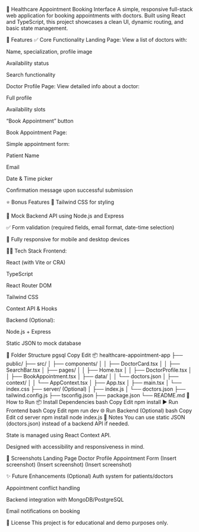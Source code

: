 🏥 Healthcare Appointment Booking Interface
A simple, responsive full-stack web application for booking appointments with doctors. Built using React and TypeScript, this project showcases a clean UI, dynamic routing, and basic state management.

🚀 Features
✅ Core Functionality
Landing Page:
View a list of doctors with:

Name, specialization, profile image

Availability status

Search functionality

Doctor Profile Page:
View detailed info about a doctor:

Full profile

Availability slots

“Book Appointment” button

Book Appointment Page:

Simple appointment form:

Patient Name

Email

Date & Time picker

Confirmation message upon successful submission

⭐ Bonus Features
💅 Tailwind CSS for styling

🔗 Mock Backend API using Node.js and Express

✅ Form validation (required fields, email format, date-time selection)

📱 Fully responsive for mobile and desktop devices

🧑‍💻 Tech Stack
Frontend:

React (with Vite or CRA)

TypeScript

React Router DOM

Tailwind CSS

Context API & Hooks

Backend (Optional):

Node.js + Express

Static JSON to mock database

📁 Folder Structure
pgsql
Copy
Edit
📦 healthcare-appointment-app
├── public/
├── src/
│   ├── components/
│   │   ├── DoctorCard.tsx
│   │   ├── SearchBar.tsx
│   ├── pages/
│   │   ├── Home.tsx
│   │   ├── DoctorProfile.tsx
│   │   ├── BookAppointment.tsx
│   ├── data/
│   │   └── doctors.json
│   ├── context/
│   │   └── AppContext.tsx
│   ├── App.tsx
│   ├── main.tsx
│   └── index.css
├── server/ (Optional)
│   ├── index.js
│   └── doctors.json
├── tailwind.config.js
├── tsconfig.json
├── package.json
└── README.md
🧪 How to Run
📦 Install Dependencies
bash
Copy
Edit
npm install
▶️ Run Frontend
bash
Copy
Edit
npm run dev
🌐 Run Backend (Optional)
bash
Copy
Edit
cd server
npm install
node index.js
📝 Notes
You can use static JSON (doctors.json) instead of a backend API if needed.

State is managed using React Context API.

Designed with accessibility and responsiveness in mind.

📸 Screenshots
Landing Page	Doctor Profile	Appointment Form
(Insert screenshot)	(Insert screenshot)	(Insert screenshot)

✨ Future Enhancements (Optional)
Auth system for patients/doctors

Appointment conflict handling

Backend integration with MongoDB/PostgreSQL

Email notifications on booking

📃 License
This project is for educational and demo purposes only.
